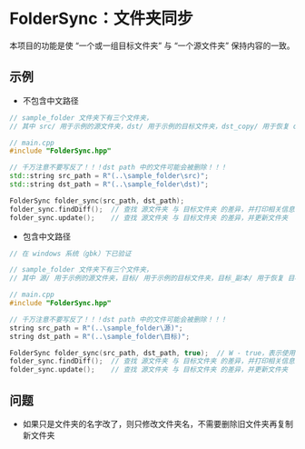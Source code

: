 # FolderSync：文件夹同步

本项目的功能是使 “一个或一组目标文件夹” 与 “一个源文件夹” 保持内容的一致。



## 示例

- 不包含中文路径

```cpp
// sample_folder 文件夹下有三个文件夹，
// 其中 src/ 用于示例的源文件夹，dst/ 用于示例的目标文件夹，dst_copy/ 用于恢复 dst/。

// main.cpp
#include "FolderSync.hpp"

// 千万注意不要写反了！！！dst path 中的文件可能会被删除！！！
std::string src_path = R"(..\sample_folder\src)";
std::string dst_path = R"(..\sample_folder\dst)";

FolderSync folder_sync(src_path, dst_path);
folder_sync.findDiff();  // 查找 源文件夹 与 目标文件夹 的差异，并打印相关信息，不修改文件夹
folder_sync.update();    // 查找 源文件夹 与 目标文件夹 的差异，并更新文件夹
```

- 包含中文路径

```cpp
// 在 windows 系统（gbk）下已验证

// sample_folder 文件夹下有三个文件夹，
// 其中 源/ 用于示例的源文件夹，目标/ 用于示例的目标文件夹，目标_副本/ 用于恢复 目标/。

// main.cpp
#include "FolderSync.hpp"

// 千万注意不要写反了！！！dst path 中的文件可能会被删除！！！
string src_path = R"(..\sample_folder\源)";
string dst_path = R"(..\sample_folder\目标)";

FolderSync folder_sync(src_path, dst_path, true);  // W - true，表示使用宽字符
folder_sync.findDiff();  // 查找 源文件夹 与 目标文件夹 的差异，并打印相关信息，不修改文件夹
folder_sync.update();    // 查找 源文件夹 与 目标文件夹 的差异，并更新文件夹
```



## 问题

- 如果只是文件夹的名字改了，则只修改文件夹名，不需要删除旧文件夹再复制新文件夹

